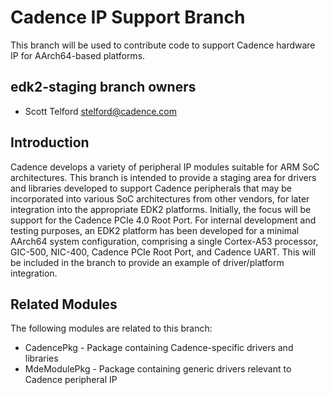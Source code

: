 # Cadence IP Support Branch

This branch will be used to contribute code to support Cadence
hardware IP for AArch64-based platforms.

## edk2-staging branch owners
* Scott Telford <stelford@cadence.com>

## Introduction 

Cadence develops a variety of peripheral IP modules suitable for ARM
SoC architectures. This branch is intended to provide a staging area
for drivers and libraries developed to support Cadence peripherals
that may be incorporated into various SoC architectures from other
vendors, for later integration into the appropriate EDK2
platforms. Initially, the focus will be support for the Cadence PCIe
4.0 Root Port. For internal development and testing purposes, an EDK2
platform has been developed for a minimal AArch64 system
configuration, comprising a single Cortex-A53 processor, GIC-500,
NIC-400, Cadence PCIe Root Port, and Cadence UART. This will be
included in the branch to provide an example of driver/platform
integration.

## Related Modules
The following modules are related to this branch:
* CadencePkg   - Package containing Cadence-specific drivers and libraries
* MdeModulePkg - Package containing generic drivers relevant to Cadence peripheral IP
